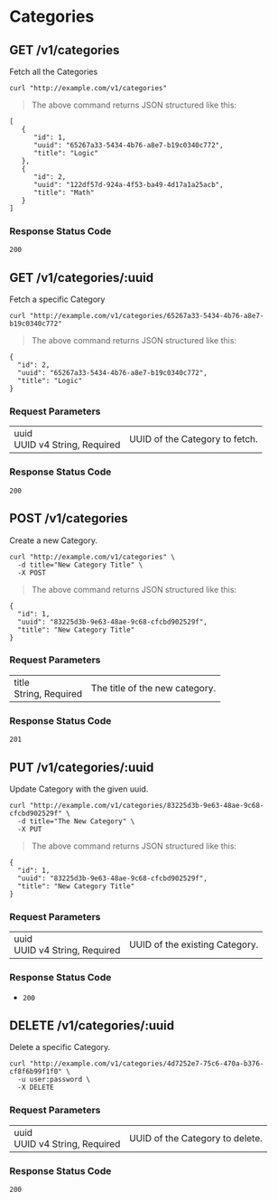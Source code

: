 # Categories

## GET /v1/categories
Fetch all the Categories

```language-curl
curl "http://example.com/v1/categories"
```

> The above command returns JSON structured like this:

```language-javascript
[
   {
      "id": 1,
      "uuid": "65267a33-5434-4b76-a8e7-b19c0340c772",
      "title": "Logic"
   },
   {
      "id": 2,
      "uuid": "122df57d-924a-4f53-ba49-4d17a1a25acb",
      "title": "Math"
   }
]
```

### Response Status Code
`200`


## GET /v1/categories/:uuid
Fetch a specific Category

```language-curl
curl "http://example.com/v1/categories/65267a33-5434-4b76-a8e7-b19c0340c772"
```

> The above command returns JSON structured like this:

```language-javascript
{
  "id": 2,
  "uuid": "65267a33-5434-4b76-a8e7-b19c0340c772",
  "title": "Logic"
}
```

### Request Parameters
<table class="attributes">
  <tr>
    <td>uuid<div>UUID v4 String, <span class="req">Required</span></div></td>
    <td>UUID of the Category to fetch.</td>
  </tr>
</table>

### Response Status Code
`200`



## POST /v1/categories
Create a new Category.

```language-curl
curl "http://example.com/v1/categories" \
  -d title="New Category Title" \
  -X POST
```
> The above command returns JSON structured like this:

```language-javascript
{
  "id": 1,
  "uuid": "83225d3b-9e63-48ae-9c68-cfcbd902529f",
  "title": "New Category Title"
}
```


### Request Parameters
<table class="attributes">
  <tr>
    <td>title<div>String, <span class="req">Required</span></div></td>
    <td>
      The title of the new category.
    </td>
  </tr>
</table>

### Response Status Code
`201`



## PUT /v1/categories/:uuid
Update Category with the given uuid.

```language-curl
curl "http://example.com/v1/categories/83225d3b-9e63-48ae-9c68-cfcbd902529f" \
  -d title="The New Category" \
  -X PUT
```

> The above command returns JSON structured like this:

```language-javascript
{
  "id": 1,
  "uuid": "83225d3b-9e63-48ae-9c68-cfcbd902529f",
  "title": "New Category Title"
}
```

### Request Parameters
<table class="attributes">
  <tr>
    <td>uuid<div>UUID v4 String, <span class="req">Required</span></div></td>
    <td>UUID of the existing Category.</td>
  </tr>
</table>

### Response Status Code
 * `200`


## DELETE /v1/categories/:uuid
Delete a specific Category.

```language-curl
curl "http://example.com/v1/categories/4d7252e7-75c6-470a-b376-cf8f6b99f1f0" \
  -u user:password \
  -X DELETE
```

### Request Parameters
<table class="attributes">
  <tr>
    <td>uuid<div>UUID v4 String, <span class="req">Required</span></div></td>
    <td>UUID of the Category to delete.</td>
  </tr>
</table>

### Response Status Code
`200`
